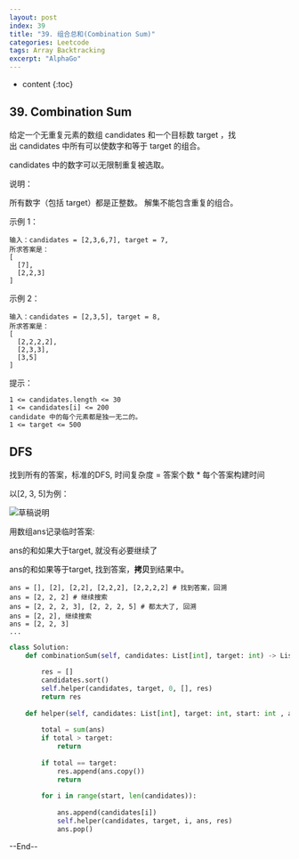 ```yaml
---
layout: post
index: 39
title: "39. 组合总和(Combination Sum)"
categories: Leetcode
tags: Array Backtracking
excerpt: "AlphaGo"
---
```


* content
{:toc}

## 39. Combination Sum

给定一个无重复元素的数组 candidates 和一个目标数 target ，找出 candidates 中所有可以使数字和等于 target 的组合。

candidates 中的数字可以无限制重复被选取。

说明：

所有数字（包括 target）都是正整数。
解集不能包含重复的组合。

示例 1：

```
输入：candidates = [2,3,6,7], target = 7,
所求答案是：
[
  [7],
  [2,2,3]
]
```

示例 2：

```
输入：candidates = [2,3,5], target = 8,
所求答案是：
[
  [2,2,2,2],
  [2,3,3],
  [3,5]
]
```

提示：

```
1 <= candidates.length <= 30
1 <= candidates[i] <= 200
candidate 中的每个元素都是独一无二的。
1 <= target <= 500
```

## DFS

找到所有的答案，标准的DFS, 时间复杂度 = 答案个数 * 每个答案构建时间

以[2, 3, 5]为例：

![草稿说明](https://geemaple.github.io/images/leetcode-sketch-algorithm-39.jpg)

用数组ans记录临时答案:

ans的和如果大于target, 就没有必要继续了

ans的和如果等于target, 找到答案，**拷贝**到结果中。

```
ans = [], [2], [2,2], [2,2,2], [2,2,2,2] # 找到答案，回溯
ans = [2, 2, 2] # 继续搜索
ans = [2, 2, 2, 3], [2, 2, 2, 5] # 都太大了, 回溯
ans = [2, 2], 继续搜索
ans = [2, 2, 3]
...
```



```python
class Solution:
    def combinationSum(self, candidates: List[int], target: int) -> List[List[int]]:
        
        res = []
        candidates.sort()
        self.helper(candidates, target, 0, [], res)
        return res
        
    def helper(self, candidates: List[int], target: int, start: int , ans: List[int] , res : List[List[int]]) -> None:
        
        total = sum(ans)
        if total > target:
            return 
        
        if total == target:
            res.append(ans.copy())
            return
        
        for i in range(start, len(candidates)):
            
            ans.append(candidates[i])
            self.helper(candidates, target, i, ans, res)
            ans.pop()
```

--End--


